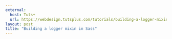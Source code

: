 ```yaml
---
external:
  host: Tuts+
  url: https://webdesign.tutsplus.com/tutorials/building-a-logger-mixin-in-sass--cms-22070
layout: post
title: "Building a logger mixin in Sass"
---
```

